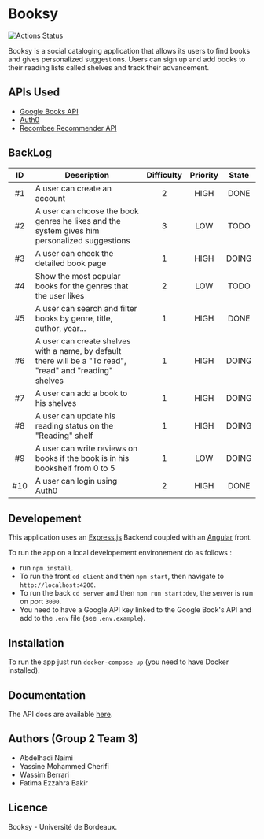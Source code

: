 # Booksy

[![Actions Status](https://github.com/abdelhadinaimi/booksy/workflows/build/badge.svg)](https://github.com/abdelhadinaimi/booksy/actions)

Booksy is a social cataloging application that allows its users to find books and gives personalized suggestions. Users can sign up and add books to their reading lists called shelves and track their advancement.

## APIs Used
- [Google Books API](https://developers.google.com/books)
- [Auth0](http://auth0.com/)
- [Recombee Recommender API](https://www.recombee.com/)

## BackLog

| ID | Description | Difficulty | Priority  | State |
|:-:|--|:-:|:-:|:-:|
| #1 | A user can create an account | 2 | HIGH | DONE |
| #2 | A user can choose the book genres he likes and the system gives him personalized suggestions | 3 | LOW | TODO |
| #3 | A user can check the detailed book page| 1 | HIGH | DOING |
| #4 | Show the most popular books for the genres that the user likes | 2 | LOW | TODO |
| #5 | A user can search and filter books by genre, title, author, year...| 1 | HIGH | DONE |
| #6 | A user can create shelves with a name, by default there will be a "To read", "read" and "reading" shelves| 1 | HIGH | DOING |
| #7 | A user can add a book to his shelves| 1 | HIGH | DOING |
| #8|  A user can update his reading status on the "Reading" shelf| 1 | HIGH | DOING |
| #9 | A user can write reviews on books if the book is in his bookshelf from 0 to 5 | 1 | LOW | DOING |
| #10 | A user can login using Auth0| 2 | HIGH | DONE |

## Developement
This application uses an [Express.js](https://expressjs.com/) Backend coupled with an [Angular](https://angular.io/) front.

To run the app on a local developement environement do as follows :
- run `npm install`.
- To run the front `cd client` and then `npm start`, then navigate to `http://localhost:4200`.
- To run the back `cd server` and then `npm run start:dev`, the server is run on port `3000`.
- You need to have a Google API key linked to the Google Book's API and add to the `.env` file (see `.env.example`).

## Installation
To run the app just run `docker-compose up`  (you need to have Docker installed).

## Documentation
The API docs are available [here](https://booksy-api.herokuapp.com/api-docs/).

## Authors (Group 2 Team 3)
- Abdelhadi Naimi
- Yassine Mohammed Cherifi
- Wassim Berrari
- Fatima Ezzahra Bakir

## Licence
Booksy - Université de Bordeaux.
